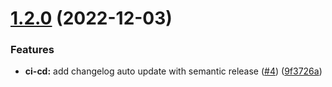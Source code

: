 # [1.2.0](https://github.com/lucasvtiradentes/ticktick-api-lvt/compare/v1.1.0...v1.2.0) (2022-12-03)


### Features

* **ci-cd:** add changelog auto update with semantic release ([#4](https://github.com/lucasvtiradentes/ticktick-api-lvt/issues/4)) ([9f3726a](https://github.com/lucasvtiradentes/ticktick-api-lvt/commit/9f3726ae4ec6f9690e8d11f3d1af9c71ae518666))
